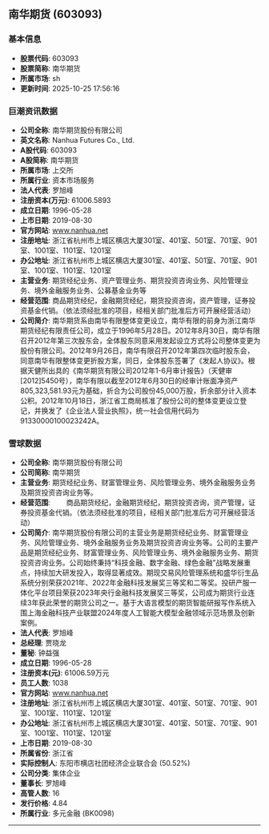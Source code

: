 ## 南华期货 (603093)

### 基本信息

- **股票代码**: 603093
- **股票简称**: 南华期货
- **所属市场**: sh
- **更新时间**: 2025-10-25 17:56:16

### 巨潮资讯数据

- **公司全称**: 南华期货股份有限公司
- **英文名称**: Nanhua Futures Co., Ltd.
- **A股代码**: 603093
- **A股简称**: 南华期货
- **所属市场**: 上交所
- **所属行业**: 资本市场服务
- **法人代表**: 罗旭峰
- **注册资本(万元)**: 61006.5893
- **成立日期**: 1996-05-28
- **上市日期**: 2019-08-30
- **官方网站**: www.nanhua.net
- **注册地址**: 浙江省杭州市上城区横店大厦301室、401室、501室、701室、901室、1001室、1101室、1201室
- **办公地址**: 浙江省杭州市上城区横店大厦301室、401室、501室、701室、901室、1001室、1101室、1201室
- **主营业务**: 期货经纪业务、资产管理业务、期货投资咨询业务、风险管理业务、境外金融服务业务、公募基金业务等
- **经营范围**: 商品期货经纪，金融期货经纪，期货投资咨询，资产管理，证券投资基金代销。（依法须经批准的项目，经相关部门批准后方可开展经营活动）
- **公司简介**: 南华期货系由南华有限整体变更设立，南华有限的前身为浙江南华期货经纪有限责任公司，成立于1996年5月28日。2012年8月30日，南华有限召开2012年第三次股东会，全体股东同意采用发起设立方式将公司整体变更为股份有限公司。2012年9月26日，南华有限召开2012年第四次临时股东会，同意南华有限整体变更折股方案，同日，全体股东签署了《发起人协议》。根据天健所出具的《南华期货有限公司2012年1-6月审计报告》（天健审[2012]5450号），南华有限以截至2012年6月30日的经审计账面净资产805,323,581.93元为基础，折合为公司股份45,000万股，折余部分计入资本公积。2012年10月18日，浙江省工商局核准了股份公司的整体变更设立登记，并换发了《企业法人营业执照》，统一社会信用代码为91330000100023242A。

### 雪球数据

- **公司全称**: 南华期货股份有限公司
- **公司简称**: 南华期货
- **主营业务**: 期货经纪业务、财富管理业务、风险管理业务、境外金融服务业务及期货投资咨询业务等。
- **经营范围**: 　　商品期货经纪，金融期货经纪，期货投资咨询，资产管理，证券投资基金代销。（依法须经批准的项目，经相关部门批准后方可开展经营活动）
- **公司简介**: 南华期货股份有限公司的主营业务是期货经纪业务、财富管理业务、风险管理业务、境外金融服务业务及期货投资咨询业务等。公司的主要产品是期货经纪业务、财富管理业务、风险管理业务、境外金融服务业务、期货投资咨询业务。公司始终秉持“科技金融、数字金融、绿色金融”战略发展重点，持续加大研发投入，取得显著成效。期现交易风险管理系统和盛华衍生品系统分别荣获2021年、2022年金融科技发展奖三等奖和二等奖。投研产服一体化平台项目荣获2023年央行金融科技发展奖三等奖，公司成为期货行业连续3年获此荣誉的期货公司之一。基于大语言模型的期货智能研报写作系统入围上海金融科技产业联盟2024年度人工智能大模型金融领域示范场景及创新案例。
- **法人代表**: 罗旭峰
- **总经理**: 贾晓龙
- **董秘**: 钟益强
- **成立日期**: 1996-05-28
- **注册资本(元)**: 61006.59万元
- **员工人数**: 1038
- **官方网站**: www.nanhua.net
- **注册地址**: 浙江省杭州市上城区横店大厦301室、401室、501室、701室、901室、1001室、1101室、1201室
- **办公地址**: 浙江省杭州市上城区横店大厦301室、401室、501室、701室、901室、1001室、1101室、1201室
- **上市日期**: 2019-08-30
- **所属省份**: 浙江省
- **实际控制人**: 东阳市横店社团经济企业联合会 (50.52%)
- **公司分类**: 集体企业
- **董事长**: 罗旭峰
- **高管人数**: 16
- **发行价格**: 4.84
- **所属行业**: 多元金融 (BK0098)

---